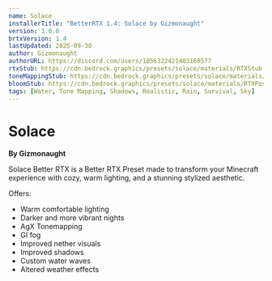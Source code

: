 ```yaml
---
name: Solace
installerTitle: "BetterRTX 1.4: Solace by Gizmonaught"
version: 1.0.0
brtxVersion: 1.4
lastUpdated: 2025-09-30
author: Gizmonaught
authorURL: https://discord.com/users/1056322421403160577
rtxStub: https://cdn.bedrock.graphics/presets/solace/materials/RTXStub.material.bin
toneMappingStub: https://cdn.bedrock.graphics/presets/solace/materials/RTXPostFX.Tonemapping.material.bin
bloomStub: https://cdn.bedrock.graphics/presets/solace/materials/RTXPostFX.Bloom.material.bin
tags: [Water, Tone Mapping, Shadows, Realistic, Rain, Survival, Sky]
---
```

# Solace
**By Gizmonaught**

Solace Better RTX is a Better RTX Preset made to transform your Minecraft experience with cozy, warm lighting, and a stunning stylized aesthetic.

Offers:

- Warm comfortable lighting 
- Darker and more vibrant nights
- AgX Tonemapping
- GI fog
- Improved nether visuals
- Improved shadows
- Custom water waves
- Altered weather effects
